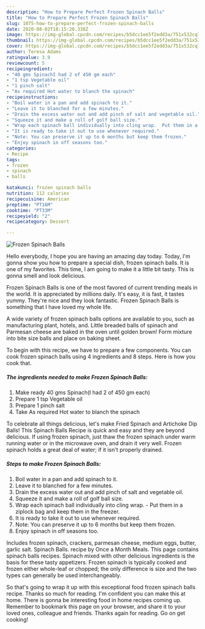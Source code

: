 ```yaml
---
description: "How to Prepare Perfect Frozen Spinach Balls"
title: "How to Prepare Perfect Frozen Spinach Balls"
slug: 1075-how-to-prepare-perfect-frozen-spinach-balls
date: 2020-08-02T18:15:20.338Z
image: https://img-global.cpcdn.com/recipes/b5dcc1ee5f2edd3a/751x532cq70/frozen-spinach-balls-recipe-main-photo.jpg
thumbnail: https://img-global.cpcdn.com/recipes/b5dcc1ee5f2edd3a/751x532cq70/frozen-spinach-balls-recipe-main-photo.jpg
cover: https://img-global.cpcdn.com/recipes/b5dcc1ee5f2edd3a/751x532cq70/frozen-spinach-balls-recipe-main-photo.jpg
author: Teresa Adams
ratingvalue: 3.9
reviewcount: 5
recipeingredient:
- "40 gms SpinachI had 2 of 450 gm each"
- "1 tsp Vegetable oil"
- "1 pinch salt"
- "As required Hot water to blanch the spinach"
recipeinstructions:
- "Boil water in a pan and add spinach to it."
- "Leave it to blanched for a few minutes."
- "Drain the excess water out and add pinch of salt and vegetable oil."
- "Squeeze it and make a roll of golf ball size."
- "Wrap each spinach ball individually into cling wrap.  Put them in a ziplock bag and keep them in the freezer."
- "It is ready to take it out to use whenever required."
- "Note: You can preserve it up to 6 months but keep them frozen."
- "Enjoy spinach in off seasons too."
categories:
- Recipe
tags:
- frozen
- spinach
- balls

katakunci: frozen spinach balls 
nutrition: 112 calories
recipecuisine: American
preptime: "PT16M"
cooktime: "PT33M"
recipeyield: "2"
recipecategory: Dessert

---
```



![Frozen Spinach Balls](https://img-global.cpcdn.com/recipes/b5dcc1ee5f2edd3a/751x532cq70/frozen-spinach-balls-recipe-main-photo.jpg)

Hello everybody, I hope you are having an amazing day today. Today, I'm gonna show you how to prepare a special dish, frozen spinach balls. It is one of my favorites. This time, I am going to make it a little bit tasty. This is gonna smell and look delicious.

Frozen Spinach Balls is one of the most favored of current trending meals in the world. It is appreciated by millions daily. It's easy, it is fast, it tastes yummy. They're nice and they look fantastic. Frozen Spinach Balls is something that I have loved my whole life.

A wide variety of frozen spinach balls options are available to you, such as manufacturing plant, hotels, and. Little breaded balls of spinach and Parmesan cheese are baked in the oven until golden brown! Form mixture into bite size balls and place on baking sheet.


To begin with this recipe, we have to prepare a few components. You can cook frozen spinach balls using 4 ingredients and 8 steps. Here is how you cook that.

<!--inarticleads1-->

##### The ingredients needed to make Frozen Spinach Balls:

1. Make ready 40 gms Spinach(I had 2 of 450 gm each)
1. Prepare 1 tsp Vegetable oil
1. Prepare 1 pinch salt
1. Take As required Hot water to blanch the spinach


To celebrate all things delicious, let&#39;s make Fried Spinach and Artichoke Dip Balls! This Spinach Balls Recipe is quick and easy and they are beyond delicious. If using frozen spinach, just thaw the frozen spinach under warm running water or in the microwave oven, and drain it very well. Frozen spinach holds a great deal of water; if it isn&#39;t properly drained. 

<!--inarticleads2-->

##### Steps to make Frozen Spinach Balls:

1. Boil water in a pan and add spinach to it.
1. Leave it to blanched for a few minutes.
1. Drain the excess water out and add pinch of salt and vegetable oil.
1. Squeeze it and make a roll of golf ball size.
1. Wrap each spinach ball individually into cling wrap. -  Put them in a ziplock bag and keep them in the freezer.
1. It is ready to take it out to use whenever required.
1. Note: You can preserve it up to 6 months but keep them frozen.
1. Enjoy spinach in off seasons too.


Includes frozen spinach, crackers, parmesan cheese, medium eggs, butter, garlic salt. Spinach Balls. recipe by Once a Month Meals. This page contains spinach balls recipes. Spinach mixed with other delicious ingredients is the basis for these tasty appetizers. Frozen spinach is typically cooked and frozen either whole-leaf or chopped; the only difference is size and the two types can generally be used interchangeably. 

So that's going to wrap it up with this exceptional food frozen spinach balls recipe. Thanks so much for reading. I'm confident you can make this at home. There is gonna be interesting food in home recipes coming up. Remember to bookmark this page on your browser, and share it to your loved ones, colleague and friends. Thanks again for reading. Go on get cooking!
